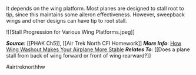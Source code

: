 It depends on the wing platform. Most planes are designed to stall root to tip, since this maintains some aileron effectiveness. However, sweepback wings and other designs can have tip to root stall.

![[Stall Progression for Various Wing Platforms.jpeg]]

***Source***: [[PHAK Ch5]], [[Air Trek North CFI Homework]]
***More Info***: [How Wing Washout Makes Your Airplane More Stable](https://www.boldmethod.com/learn-to-fly/aircraft-systems/how-wing-washout-makes-your-airplane-and-wings-more-stable-when-flying/)
***Relates To***: [[Does a plane stall from back of wing forward or front of wing rearward?]]

#airtreknorthhw